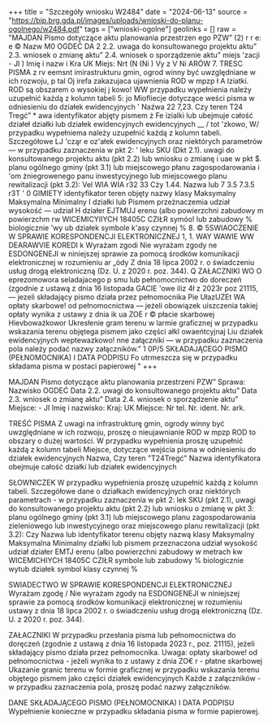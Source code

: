 +++
title = "Szczegóły wniosku W2484"
date = "2024-06-13"
source = "https://bip.brg.gda.pl/images/uploads/wnioski-do-planu-ogolnego/w2484.pdf"
tags = ["wnioski-ogolne"]
geolinks = []
raw = "MAJDAN Pismo dotyczące aktu planowania przestrzen ego PZW” (2) r r e: e © Nazw M0  OGDEĆ DA 2 2.2. uwaga do konsultowanego projektu aktu” 2.3. wniosek o zmianę aktu” 2.4. wniosek o sporządzenie aktu” miejs 'zacji - JI ) Imię i nazw i Kra UK Miejs: Nrt (N (Ni ) Vy z V Ni ARÓW 7. TRESC PISMA z rv eemsnt imirastrukturu gmin, ogrod winny być uwzględniane w ich rozwoju, p tal Oj irefa zakazujaca ujawnienia ROD w mpzp ł A lziatki. ROD są obszarem o wysokiej j kowo! WW przypadku wypełnienia należy uzupełnić każdą z kolumn tabeli 5: jo Miofliecje dotyczące weści pisma w odniesieniu do działek ewidencyjnych ' Naźwa 22 7,23. Czy teren T24 Tregć”  * awa identyfikator abjęty pismem ż Fe izialki lub ubejmuje całość  działeł działki lub działek  ewidencyjnych  ewidencyjnych   __ / tot 'zkowo, W/ przypadku wypełniema należy uzupełnić każdą z kolumn tabeli. Szczegółowe LJ  'cząr e oz'ałek ewidencyjnych oraz niektórych parametrów — w przypadku zaznaczenia w pkt 2: ' leku SKU (Dkt 2.1). uwagi do konsultowanego projektu aktu (pkt 2.2) lub wniosku o zmianę i uae w pkt $. planu ogólnego gminy (pkt 3.1) lub miejscowego płanu zagospodarowania i 'om żniegrowenego panu inwestycyjnego lub miejscowego planu rewitalizacji (pkt 3.2): Vel WIA WIA r32 33 Cży 1.44. Nazwa lub 7 3.5  7.3.5 r3T ' 0 GIMIETY identyfikator teren objęty nazwy klasy Maksymalny  Maksymalna Minimalny  I działki lub Pismem przeżnaczemia udział wysokość —  udział  H działer EJTMUJ erenu (albo powierzchni zabudowy m powierzchm  rw WICEMICYIIYCH 18405C CZIŁR symóo! lub zabudowy %  biologicznie  'wy ub działek symbole k'asy  czynnej %      8. © 5SWIAOCZENIE W SPRAWIE KORESPONDENCJI ELEKTRONICZNEJ 1, 1. WAY WAWIE WW DEARAWVIE KOREDI k Wyrażam zgodi Nie wyrażam zgody ne ESDONGENEJI w niniejszej sprawie za pomocą środków komunikacji elektronicznej w rozumieniu ar „ódy Z dnia 18 lipca 2002 r. o świadczeniu usług drogą elektroniczną (Dz. U. z 2020 r. poz. 344). Q ZAŁACZNIKI WO O eprezomowora seladajacego p smu lub pełnomocnictwo do doreczeń (zgodnie z ustawą z dnia 16 listopada GACIE 'owe iliz 4ł z 2023r poz 21115, — jezeli składający pismo działa przez pełnomocnika Pie UłazUZEt WA opłaty skarbowe! od pełnomocnictwa — jeżeli obowiązek uiszczenia takiej opłaty wynika z ustawy z dnia ik ua ZOE r © płacie skarbowej Hievboważkowor Ukresłenie gram terenu w larmie graficznej w przypadku wskazania terenu objętega pismem jako części ałkl owaeńtcyjnaj Liu działek ewidencyjnych weptewazkowo! nne załączniki — w przypadku zaznaczenia pola należy podać nazwy załączników.” 1 0P/5 SKŁADAJĄCEGO PISMO (PEŁNOMOCNIKA) I DATA PODPISU Fo  utrmeszcza się w przypadku składama pisma w postaci papierowej "
+++

MAJDAN
Pismo dotyczące aktu planowania przestrzeni PZW”
Sprawa: Nazwisko OGDEĆ
Data 2.2. uwagi do konsultowanego projektu aktu”
Data 2.3. wniosek o zmianę aktu”
Data 2.4. wniosek o sporządzenie aktu”
Miejsce: - JI 
Imię i nazwisko: 
Kraj: UK
Miejsce:
Nr tel.
Nr. ident.
Nr. ark.

TREŚĆ PISMA
Z uwagi na infrastrukturę gmin, ogrody winny być uwzględniane w ich rozwoju,
proszę o nieujawnianie ROD w mpzp
ROD to obszary o dużej wartości. W przypadku wypełnienia proszę uzupełnić każdą z kolumn tabeli
Miejsce, dotyczące wejścia pisma w odniesieniu do działek ewidencyjnych
Nazwa, Czy teren "T24Tregć" 
Nazwa identyfikatora obejmuje całość
działki lub działek 
ewidencyjnych

SŁOWNICZEK
W przypadku wypełnienia proszę uzupełnić każdą z kolumn tabeli. Szczegółowe
dane o działkach ewidencyjnych oraz niektórych parametrach - w przypadku zaznaczenia w pkt 2:
lek SKU (pkt 2.1), uwagi do konsultowanego projektu aktu (pkt 2.2) lub wniosku o zmianę
w pkt 3: planu ogólnego gminy (pkt 3.1) lub miejscowego planu zagospodarowania
zieleniowego lub inwestycyjnego oraz miejscowego planu rewitalizacji (pkt 3.2):
Czy Nazwa lub
identyfikator terenu objęty nazwą klasy Maksymalny Maksymalna Minimalny
działki lub pismem przeznaczona udział wysokość udział
działer EMTJ erenu (albo powierzchni zabudowy w metrach
kw WICEMICHIYCH 18405C CZIŁR symbole lub zabudowy % biologicznie
wytub działek symbol klasy czynnej %

SWIADECTWO W SPRAWIE KORESPONDENCJI ELEKTRONICZNEJ
Wyrażam zgodę / Nie wyrażam zgody
na ESDONGENEJI w niniejszej sprawie za pomocą środków komunikacji elektronicznej w rozumieniu
ustawy z dnia 18 lipca 2002 r. o świadczeniu usług drogą elektroniczną (Dz. U. z 2020 r. poz. 344).

ZAŁACZNIKI
W przypadku przesłania pisma lub pełnomocnictwa do doręczeń (zgodnie z ustawą z dnia 16 listopada
2023 r., poz. 21115), jeżeli składający pismo działa przez pełnomocnika.
Uwaga: opłaty skarbowe! od pełnomocnictwa - jeżeli wynika to z ustawy z dnia
ZO€ r - płatne skarbowej
Ukazanie granic terenu w formie graficznej w przypadku wskazania terenu objętego pismem jako części
działek ewidencyjnych
Każde z załączników - w przypadku zaznaczenia pola, proszę podać nazwy załączników.

DANE SKŁADAJĄCEGO PISMO (PEŁNOMOCNIKA) I DATA PODPISU
Wypełnienie konieczne w przypadku składania pisma w formie papierowej.


